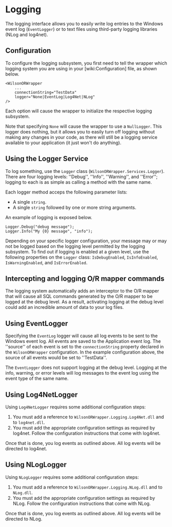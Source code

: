 # Logging #

The logging interface allows you to easily write log entries to the Windows event log (`EventLogger`) or to text files using third-party logging libraries (NLog and log4net).


## Configuration ##

To configure the logging subsystem, you first need to tell the wrapper which logging system you are using in your [wiki:Configuration] file, as shown below.

```
<WilsonORWrapper
	...
	connectionString="TestData"
	logger="None|EventLog|Log4Net|NLog"
/>
```

Each option will cause the wrapper to initialize the respective logging subsystem.

Note that specifying `None` will cause the wrapper to use a `NullLogger`. This logger does nothing, but it allows you to easily turn off logging without making any changes in your code, as there will still be a logging service available to your application (it just won't do anything).


## Using the Logger Service ##

To log something, use the `Logger` class (`WilsonORWrapper.Services.Logger`). There are four logging levels: ''Debug'', ''Info'', ''Warning'', and ''Error''; logging to each is as simple as calling a method with the same name.

Each logger method acceps the following parameter lists:

  * A single `string`.
  * A single `string` followed by one or more string arguments.

An example of logging is exposed below.

```
Logger.Debug("debug message");
Logger.Info("My {0} message", "info");
```

Depending on your specific logger configuration, your message may or may not be logged based on the logging level permitted by the logging subsystem. To find out if logging is enabled at a given level, use the following properties on the `Logger` class: `IsDebugEnabled`, `IsInfoEnabled`, `IsWarningEnabled`, and `IsErrorEnabled`.


## Intercepting and logging O/R mapper commands ##

The logging system automatically adds an interceptor to the O/R mapper that will cause all SQL commands generated by the O/R mapper to be logged at the debug level. As a result, activating logging at the debug level could add an incredible amount of data to your log files.


## Using EventLogger ##

Specifying the `EventLog` logger will cause all log events to be sent to the Windows event log. All events are saved to the Application event log. The ''source'' of each event is set to the `connectionString` property declared in the `WilsonORWrapper` configuration. In the example configuration above, the source of all events would be set to ''TestData''.

The `EventLogger` does not support logging at the debug level. Logging at the info, warning, or error levels will log messages to the event log using the event type of the same name.


## Using Log4NetLogger ##

Using `Log4NetLogger` requires some additional configuration steps:

  1. You must add a reference to `WilsonORWrapper.Logging.Log4Net.dll` and to `log4net.dll`.
  1. You must add the appropriate configuration settings as required by log4net. Follow the configuration instructions that come with log4net.

Once that is done, you log events as outlined above. All log events will be directed to log4net.


## Using NLogLogger ##

Using `NLogLogger` requires some additional configuration steps:

  1. You must add a reference to `WilsonORWrapper.Logging.NLog.dll` and to `NLog.dll`.
  1. You must add the appropriate configuration settings as required by NLog. Follow the configuration instructions that come with NLog.

Once that is done, you log events as outlined above. All log events will be directed to NLog.

